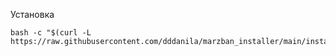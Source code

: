 Установка
```
bash -c "$(curl -L https://raw.githubusercontent.com/dddanila/marzban_installer/main/installer.sh)"
```
